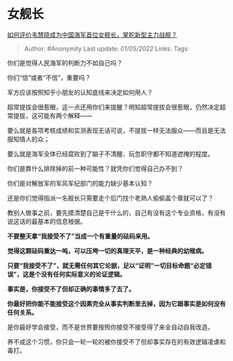 # 女舰长
[如何评价韦慧晓成为中国海军首位女舰长，掌舵新型主力战舰？](https://www.zhihu.com/question/529558892/answer/2464564394)

> Author: #Anonymity 
> Last update: *01/05/2022* 
> Links:
> Tags: 

你们是觉得人民海军的判断力不如自己吗？

你们“信“或者“不信”，重要吗？

军方应该按照知乎小朋友的认知底线来决定如何用人？

超常提拔会很惹眼，这一点还用你们来提醒？明知超常提拔会很惹眼，仍然决定超常提拔，这可能有两个解释——

要么就是各项考核成绩和实测表现无话可说，不提拔一样无法服众——而且是无法服知情人的众；

要么就是海军全体已经腐败到了脑子不清醒、玩忽职守都不知道遮掩的程度。

你们是靠什么排除掉的前一种可能性？就凭你们觉得自己办不到？

你们是对解放军的军风军纪部门的能力缺少基本认知？

还是你们觉得指派一名舰长只需要走个后门找个老熟人偷偷盖个章就可以了？

教别人做事之前，要先摸清楚自己是干什么的，自己有没有这个专业资格，有没有说这话的最基本的信息根据。

  

**不要整天拿“我接受不了”当成一个有重量的砝码来用。**

**觉得这颗砝码重达一吨，可以压垮一切的真理天平，是一种经典的幼稚病。**

**只要“我接受不了”，就无需任何其它论据，足以“证明”一切目标命题“必定错误”，这是个没有任何实际意义的论证逻辑。**

**事实是，你接受不了但却正确的事情多了去了。**

**你最好把你能不能接受这个因素完全从事实判断里去掉，因为它跟事实是如何没有任何关系。**

是你最好学会接受，而不是世界要按照你接受不接受得了来全自动自我改造。

养不成这个习惯，你只会一轮一轮的被你接受不了但却事实存在的有效逻辑凌虐和毒打。